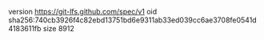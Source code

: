version https://git-lfs.github.com/spec/v1
oid sha256:740cb3926f4c82ebd13751bd6e9311ab33ed039cc6ae3708fe0541d4183611fb
size 8912
